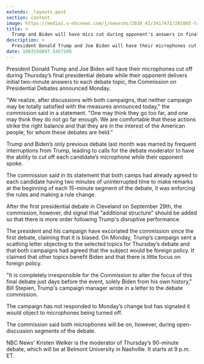 ```yaml
--- 
extends: _layouts.post 
section: content 
image: https://media1.s-nbcnews.com/j/newscms/2020_41/3417472/201005-trump-biden-mn-0820_f94f10961603bcd1ed00b4ab51abc89d.nbcnews-fp-1200-630.JPG 
title: > 
  Trump and Biden will have mics cut during opponent's answers in final debate 
description: > 
  President Donald Trump and Joe Biden will have their microphones cut off during Thursday’s final presidential debate while their opponent delivers initial two-minute answers to each debate topic, the Commission on Presidential Debates announced Monday.On Monday, Trump’s campaign sent a scathing letter objecting to the selected topics for Thursday’s debate and that both campaigns had agreed that the subject would be foreign policy.It claimed that other topics benefit Biden and that there is little focus on foreign policy."It is completely irresponsible for the Commission to alter the focus of this final debate just days before the event, solely Biden from his own history," Bill Stepien, Trump's campaign manager wrote in a letter to the debate commission.NBC News' Kristen Welker is the moderator of Thursday’s 90-minute debate, which will be at Belmont University in Nashville. 
date: 1603156897.5457108 
--- 
```

<div><p class="endmarkEnabled">President Donald Trump and Joe Biden will have their microphones cut off during Thursday&#8217;s final presidential debate while their opponent delivers initial two-minute answers to each debate topic, the Commission on Presidential Debates announced Monday.</p><p class="endmarkEnabled">&#8220;We realize, after discussions with both campaigns, that neither campaign may be totally satisfied with the measures announced today," the commission said in a statement. "One may think they go too far, and one may think they do not go far enough. We are comfortable that these actions strike the right balance and that they are in the interest of the American people, for whom these debates are held.&#8221;</p><p></p><p id="taboolaReadMoreBelow"></p><p class="endmarkEnabled">Trump and Biden&#8217;s only previous debate last month was marred by frequent interruptions from Trump, leading to calls for the debate moderator to have the ability to cut off each candidate&#8217;s microphone while their opponent spoke.</p><p class="endmarkEnabled">The commission said in its statement that both camps had already agreed to each candidate having two minutes of uninterrupted time to make remarks at the beginning of each 15-minute segment of the debate, it was enforcing the rules and making a rule change.</p><p class="endmarkEnabled">After the first presidential debate in Cleveland on September 29th, the commission, however, did signal that &#8220;additional structure" should be added so that there is more order following Trump's disruptive performance.</p><p class="endmarkEnabled">The president and his campaign have excoriated the commission since the first debate, claiming that it is biased. On Monday, Trump&#8217;s campaign sent a scathing letter objecting to the selected topics for Thursday&#8217;s debate and that both campaigns had agreed that the subject would be foreign policy. It claimed that other topics benefit Biden and that there is little focus on foreign policy.</p><p></p><p class="endmarkEnabled">"It is completely irresponsible for the Commission to alter the focus of this final debate just days before the event, solely Biden from his own history," Bill Stepien, Trump's campaign manager wrote in a letter to the debate commission.</p><p class="endmarkEnabled">The campaign has not responded to Monday&#8217;s change but has signaled it would object to microphones being turned off.</p><p class="endmarkEnabled">The commission said both microphones will be on, however, during open-discussion segments of the debate.</p><p class="endmarkEnabled">NBC News' Kristen Welker is the moderator of Thursday&#8217;s 90-minute debate, which will be at Belmont University in Nashville. It starts at 9 p.m. ET.</p></div>